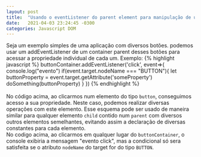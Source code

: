```yaml
---
layout: post
title:  "Usando o eventListener do parent element para manipulação de uma child "
date:   2021-04-03 23:24:45 -0300
categories: Javascript DOM
---
```


Seja um exemplo simples de uma aplicação com diversos botões. podemos usar um addEventListener de um container parent desses botões para acessar a propriedade individual de cada um. Exemplo:
{% highlight javascript %}
buttonContainer.addEventListener('click', event=>{
    console.log("evento")
    if(event.target.nodeName === "BUTTON"){
        let buttonProperty  = event.target.getAttribute('someProperty') 
         doSomething(buttonProperty)
    }
})
{% endhighlight %}<br /><br />
No código acima, ao clicarmos num elemento do tipo `button`,  conseguimos acesso a sua propriedade. Neste caso, podemos realizar diversas operações com este elemento.
Esse esquema pode ser usado de maneira similar para qualquer elemento `child` contido num `parent` com diversos outros elementos semelhantes, evitando assim a declaração de diversas constantes para cada elemento.<br/>
No codigo acima,  ao clicarmos em qualquer lugar do `buttonContainer`, o console exibiria a mensagem "evento click", mas a condicional só sera satisfeita se o atributo `nodeName` do target for do tipo `BUTTON`.


